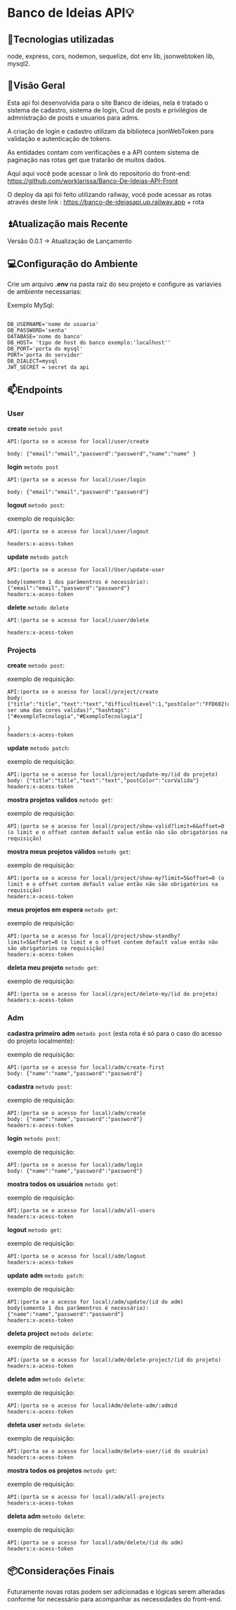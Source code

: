 # Banco de Ideias API💡

## 👾Tecnologias utilizadas
node, express, cors, nodemon, sequelize, dot env lib, jsonwebtoken lib, mysql2. 

## 📜Visão Geral
Esta api foi desenvolvida para o site Banco de ideias, nela é tratado o sistema de cadastro, sistema de login, Crud de posts e privilégios de admnistração de posts e usuarios para adms.

A criação de login e cadastro utilizam da biblioteca jsonWebToken para validação e autenticação de tokens.

As entidades contam com verificações e a API contem sistema de paginação nas rotas get que tratarão de muitos dados.

Aqui aqui você pode acessar o link do repositorio do front-end: https://github.com/worklarissa/Banco-De-Ideias-API-Front

O deploy da api foi feito utilizando railway, você pode acessar as rotas através deste link :  https://banco-de-ideiasapi.up.railway.app + rota

## ⏫​Atualização mais Recente 

Versão 0.0.1 -> Atualização de Lançamento

## 💻​Configuração do Ambiente

Crie um arquivo **.env** na pasta raiz do seu projeto e configure as variavies de ambiente necessarias:

Exemplo MySql:
```

DB_USERNAME='nome de usuario'
DB_PASSWORD='senha'
DATABASE='nome do banco'
DB_HOST= 'tipo de host do banco exemplo:'localhost''
DB_PORT='porta do mysql'
PORT='porta do servidor'
DB_DIALECT=mysql
JWT_SECRET = secret da api
```

## 📫Endpoints
### User

**create** `metodo post`

```
API:(porta se o acesso for local)/user/create

body: {"email":"email","password":"password","name":"name" }
```

**login** `metodo post`

```
API:(porta se o acesso for local)/user/login

body: {"email":"email","password":"password"}
```

**logout** `metodo post`:

exemplo de requisição:
```
API:(porta se o acesso for local)/user/logout

headers:x-acess-token
```

**update** `metodo patch`

```
API:(porta se o acesso for local)/User/update-user

body(somente 1 dos parâmentros é necessário): {"email":"email","password":"password"}
headers:x-acess-token
```

**delete** `metodo delete`

```
API:(porta se o acesso for local)/user/delete

headers:x-acess-token
```

### Projects

**create** `metodo post`:

exemplo de requisição:
```
API:(porta se o acesso for local)/project/create
body: {"title":"title","text":"text","difficultLevel":1,"postColor":"FFD602(deve ser uma das cores validas)","hashtags":["#exemploTecnologia","#ExemploTecnologia"]

}
headers:x-acess-token
```

**update** `metodo patch`:

exemplo de requisição:
```
API:(porta se o acesso for local)/project/update-my/(id do projeto)
body: {"title":"title","text":"text","postColor":"corValida"}
headers:x-acess-token
```

**mostra projetos validos** `metodo get`:

exemplo de requisição:
```
API:(porta se o acesso for local)/project/show-valid?limit=6&offset=0 (o limit e o offset contem default value então não são obrigatórios na requisição)
```

**mostra meus projetos válidos** `metodo get`:

exemplo de requisição:
```
API:(porta se o acesso for local)/project/show-my?limit=5&offset=0 (o limit e o offset contem default value então não são obrigatórios na requisição)
headers:x-acess-token
```

**meus projetos em espera** `metodo get`:

exemplo de requisição:
```
API:(porta se o acesso for local)/project/show-standby?limit=5&offset=0 (o limit e o offset contem default value então não são obrigatórios na requisição)
headers:x-acess-token
```

**deleta meu projeto** `metodo get`:

exemplo de requisição:
```
API:(porta se o acesso for local)/project/delete-my/(id do projeto)
headers:x-acess-token
```

### Adm

**cadastra primeiro adm** `metodo post` (esta rota é só para o caso do acesso do projeto localmente):

exemplo de requisição:
```
API:(porta se o acesso for local)/adm/create-first
body: {"name":"name","password":"password"}
```

**cadastra** `metodo post`:

exemplo de requisição:
```
API:(porta se o acesso for local)/adm/create  
body: {"name":"name","password":"password"}
headers:x-acess-token
```

**login** `metodo post`:

exemplo de requisição:
```
API:(porta se o acesso for local)/adm/login
body: {"name":"name","password":"password"}
```

**mostra todos os usuários** `metodo get`:

exemplo de requisição:
```
API:(porta se o acesso for local)/adm/all-users
headers:x-acess-token
```

**logout** `metodo get`:

exemplo de requisição:
```
API:(porta se o acesso for local)/adm/logout
headers:x-acess-token
```

**update adm** `metodo patch`:

exemplo de requisição:
```
API:(porta se o acesso for local)/adm/update/(id do adm)
body(somente 1 dos parâmentros é necessário): {"name":"name","password":"password"}
headers:x-acess-token
```

**deleta project** `metodo delete`:

exemplo de requisição:
```
API:(porta se o acesso for local)/adm/delete-project/(id do projeto)
headers:x-acess-token
```

**delete adm** `metodo delete`:

exemplo de requisição:
```
API:(porta se o acesso for local)Adm/delete-adm/:admid
headers:x-acess-token
```

**deleta user** `metodo delete`:

exemplo de requisição:
```
API:(porta se o acesso for local)adm/delete-user/(id do usuário)
headers:x-acess-token
```

**mostra todos os projetos** `metodo get`:

exemplo de requisição:
```
API:(porta se o acesso for local)/adm/all-projects
headers:x-acess-token
```

**deleta adm** `metodo delete`:

exemplo de requisição:
```
API:(porta se o acesso for local)/adm/delete/(id do adm)
headers:x-acess-token
```

## 📦​Considerações Finais 
Futuramente novas rotas podem ser adicionadas e lógicas serem alteradas conforme for necessário para acompanhar as necessidades do front-end.


